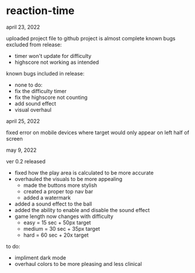 # reaction-time

april 23, 2022

uploaded project file to github
project is almost complete
known bugs excluded from release:
- timer won't update for difficulty
- highscore not working as intended
  
known bugs included in release:
- none
to do:
- fix the difficulty timer
- fix the highscore not counting
- add sound effect
- visual overhaul
  
april 25, 2022

fixed error on mobile devices where target would only appear on left half of screen

may 9, 2022

ver 0.2 released
- fixed how the play area is calculated to be more accurate
- overhauled the visuals to be more appealing
  - made the buttons more stylish
  - created a proper top nav bar
  - added a watermark
- added a sound effect to the ball
- added the ability to enable and disable the sound effect
- game length now changes with difficulty 
  - easy = 15 sec + 50px target
  - medium = 30 sec + 35px target
  - hard = 60 sec + 20x target

to do:
- impliment dark mode
- overhaul colors to be more pleasing and less clinical
